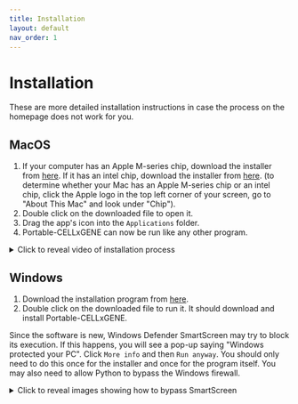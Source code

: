 ```yaml
---
title: Installation
layout: default
nav_order: 1
---
```


# Installation

These are more detailed installation instructions in case the process on the
homepage does not work for you.

## MacOS

1. If your computer has an Apple M-series chip, download the installer from
   [here](https://github.com/george-hall-ucl/portable-cellxgene/releases/latest/download/Install-Portable-CELLxGENE-MacOS-apple-silicon.dmg).
   If it has an intel chip, download the installer from
   [here](https://github.com/george-hall-ucl/portable-cellxgene/releases/latest/download/Install-Portable-CELLxGENE-MacOS-intel.dmg).
   (to determine whether your Mac has an Apple M-series chip or an intel chip,
   click the Apple logo in the top left corner of your screen, go to "About
   This Mac" and look under "Chip").
2. Double click on the downloaded file to open it.
3. Drag the app's icon into the `Applications` folder.
4. Portable-CELLxGENE can now be run like any other program.

<details>
<summary>Click to reveal video of installation process</summary>
<kbd><img src="assets/images/Portable-CELLxGENE_MacOS_Installation.gif" alt="Gif showing installation process on MacOS."></kbd>
</details>

## Windows

1. Download the installation program from
   [here](https://github.com/george-hall-ucl/portable-cellxgene/releases/download/v1.4/Install-Portable-CELLxGENE-Windows_v1_4.exe).
2. Double click on the downloaded file to run it. It should download and
   install Portable-CELLxGENE.

Since the software is new, Windows Defender SmartScreen may try to block its
execution. If this happens, you will see a pop-up saying "Windows protected
your PC". Click `More info` and then `Run anyway`. You should only need to do
this once for the installer and once for the program itself. You may also need
to allow Python to bypass the Windows firewall.

<details>
<summary>Click to reveal images showing how to bypass SmartScreen</summary>
    <center>
    <kbd><img src="assets/images/smartscreen1.png" alt="Image showing the first step of disabling SmartScreen." width=400></kbd>
    <kbd><img src="assets/images/smartscreen2.png" alt="Image showing the second step of disabling SmartScreen." width=400></kbd>
    </center>
</details>
